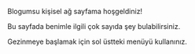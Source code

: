 <!-- Ana Sayfa -->

Blogumsu kişisel ağ sayfama hoşgeldiniz!

Bu sayfada benimle ilgili çok sayıda şey bulabilirsiniz.

Gezinmeye başlamak için sol üstteki menüyü kullanınız.
